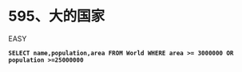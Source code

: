 # 595、大的国家

EASY

<pre class="language-sql"><code class="lang-sql"><strong>SELECT name,population,area FROM World WHERE area >= 3000000 OR population >=25000000
</strong></code></pre>
